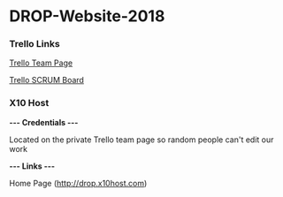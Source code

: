 # DROP-Website-2018

### Trello Links
[Trello Team Page](https://trello.com/currentissuesandtrends2018)

[Trello SCRUM Board](https://trello.com/b/x5qJ79fU/drop-scrum-board)

### X10 Host
**--- Credentials ---**

Located on the private Trello team page so random people
can't edit our work

**--- Links ---**

Home Page (http://drop.x10host.com)
